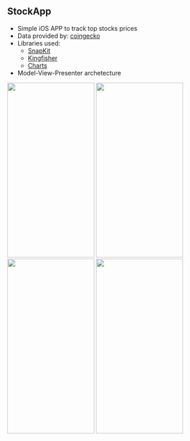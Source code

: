 ## StockApp

* Simple iOS APP to track top stocks prices
* Data provided by: [coingecko](https://www.coingecko.com/en/api)
* Libraries used: 
  * [SnapKit](https://github.com/SnapKit/SnapKit) 
  * [Kingfisher](https://github.com/onevcat/Kingfisher)
  * [Charts](https://github.com/danielgindi/Charts)
* Model-View-Presenter archetecture

<img src="https://user-images.githubusercontent.com/73749590/174070252-ccae325b-423d-44db-bbaa-32c3c8cb2b6f.png" width="200" height="400" />  <img src="https://user-images.githubusercontent.com/73749590/174070261-acd210db-8a5d-41ef-94c3-0a5b9ee608d7.png" width="200" height="400" />  <img src="https://user-images.githubusercontent.com/73749590/174070263-b83afa01-d84f-465b-9a89-24f56c366d40.png" width="200" height="400" />  <img src="https://user-images.githubusercontent.com/73749590/174070266-060c1f6f-6aec-446a-ad15-5d076e69c86a.png " width="200" height="400" />
